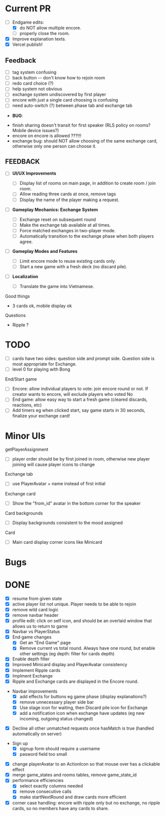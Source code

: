 # Current PR

- [ ] Endgame edits:
  - [x] do NOT allow multiple encore.
  - [ ] properly close the room.
- [x] Improve explanation texts.
- [x] Vercel publish!

## Feedback

- [ ] tag system confusing
- [ ] back button -- don't know how to rejoin room
- [ ] redo card choice (?)
- [ ] help system not obvious
- [ ] exchange system undiscovered by first player
- [ ] encore with just a single card choosing is confusing
- [ ] need auto-switch (?) between phase tab and exchange tab

* **BUG**:

- finish sharing doesn't transit for first speaker (RLS policy on rooms? Mobile device issues?)
- encore on encore is allowed ???!!!
- exchange bug: should NOT allow choosing of the same exchange card, otherwise only one person can choose it.

## FEEDBACK

- [ ] **UI/UX Improvements**

  - [ ] Display list of rooms on main page, in addition to create room / join room.
  - [ ] Allow reading three cards at once, remove tags
  - [ ] Display the name of the player making a request.

- [ ] **Gameplay Mechanics: Exchange System**

  - [ ] Exchange reset on subsequent round
  - [ ] Make the exchange tab available at all times.
  - [ ] Force matched exchanges in two-player mode.
  - [ ] Automatically transition to the exchange phase when both players agree.

- [ ] **Gameplay Modes and Features**

  - [ ] Limit encore mode to reuse existing cards only.
  - [ ] Start a new game with a fresh deck (no discard pile).

- [ ] **Localization**
  - [ ] Translate the game into Vietnamese.

Good things

- 3 cards ok, mobile display ok

Questions

- Ripple ?

# TODO

- [ ] cards have two sides: question side and prompt side. Question side is most appropriate for Exchange.
- [ ] level 0 for playing with Bong

End/Start game

- [ ] Encore: allow individual players to vote: join encore round or not. If creator wants to encore, will exclude players who voted No
- [ ] End game: allow easy way to start a fresh game (cleared discards, reactions, etc)
- [ ] Add timers eg when clicked start, say game starts in 30 seconds, finalize your exchange card!

# Minor UIs

getPlayerAssignment

- [ ] player order should be by first joined in room, otherwise new player joining will cause player icons to change

Exchange tab

- [ ] use PlayerAvatar + name instead of first initial

Exchange card

- [ ] Show the "from_id" avatar in the bottom corner for the speaker

Card backgrounds

- [ ] Display backgrounds consistent to the mood assigned

Card

- [ ] Main card display corner icons like Minicard

# Bugs

# DONE

- [x] resume from given state
- [x] active player list not unique. Player needs to be able to rejoin
- [x] remove wild card logic
- [x] remove navbar header
- [x] profile edit: click on self icon, and should be an overlaid window that allows us to return to game
- [x] Navbar vs PlayerStatus
- [x] End game changes
  - [x] Get an "End Game" page
  - [x] Remove current vs total round. Always have one round, but enable other settings (eg depth: filter for cards depth)
- [x] Enable depth filter
- [x] Improved Minicard display and PlayerAvatar consistency
- [x] Implement Ripple cards
- [x] Implment Exchange
- [x] Ripple and Exchange cards are displayed in the Encore round.
- Navbar improvements
  - [x] add effects for buttons eg game phase (display explanations?)
  - [x] remove unnecessary player side bar
  - [x] Use stage icon for waiting, then Discard pile icon for Exchange
  - [x] add a notification icon when exchange have updates (eg new incoming, outgoing status changed)
- [x] Decline all other unmatched requests once hasMatch is true (handled automatically on server)
- Sign up
  - [x] signup form should require a username
  - [x] pasword field too small
- [x] change playerAvatar to an ActionIcon so that mouse over has a clickable effect
- [x] merge game_states and rooms tables, remove game_state_id
- [x] performance efficiencies
  - [x] select exactly columns needed
  - [x] remove consecutive calls
  - [x] make startNextRound and draw cards more efficient
- [x] corner case handling: encore with ripple only but no exchange, no ripple cards, so no members have any cards to share.

